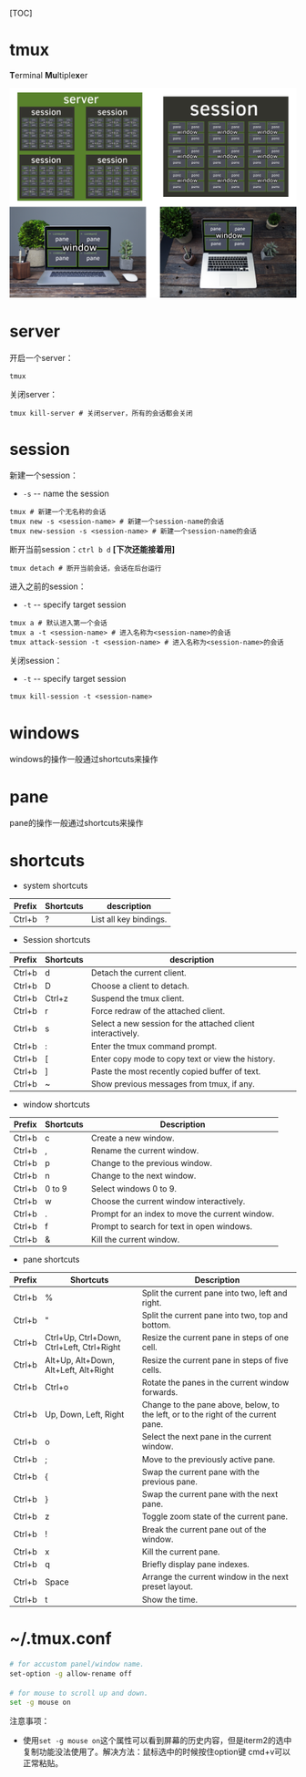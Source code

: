 [TOC]

# tmux

**T**erminal **Mu**ltiple**x**er

![info----server-with-laptop](./imgs/info----server-with-laptop.png)



# server

开启一个server：

```shell
tmux
```

关闭server：

```shell
tmux kill-server # 关闭server，所有的会话都会关闭
```

# session

新建一个session：

- `-s`    -- name the session	

```shell
tmux # 新建一个无名称的会话
tmux new -s <session-name> # 新建一个session-name的会话
tmux new-session -s <session-name> # 新建一个session-name的会话
```

断开当前session：`ctrl b d`  **[下次还能接着用]**

```shell
tmux detach # 断开当前会话，会话在后台运行
```

进入之前的session：

- `-t`    -- specify target session

```shell
tmux a # 默认进入第一个会话
tmux a -t <session-name> # 进入名称为<session-name>的会话
tmux attack-session -t <session-name> # 进入名称为<session-name>的会话
```

关闭session：

- `-t`    -- specify target session

```
tmux kill-session -t <session-name>
```

# windows

windows的操作一般通过shortcuts来操作

# pane

pane的操作一般通过shortcuts来操作

# shortcuts

- system shortcuts

| Prefix | Shortcuts | description            |
| ------ | --------- | ---------------------- |
| Ctrl+b | ?         | List all key bindings. |

- Session shortcuts

| Prefix | Shortcuts | description                                                 |
| ------ | --------- | ----------------------------------------------------------- |
| Ctrl+b | d         | Detach the current client.                                  |
| Ctrl+b | D         | Choose a client to detach.                                  |
| Ctrl+b | Ctrl+z    | Suspend the tmux client.                                    |
| Ctrl+b | r         | Force redraw of the attached client.                        |
| Ctrl+b | s         | Select a new session for the attached client interactively. |
| Ctrl+b | :         | Enter the tmux command prompt.                              |
| Ctrl+b | [         | Enter copy mode to copy text or view the history.           |
| Ctrl+b | ]         | Paste the most recently copied buffer of text.              |
| Ctrl+b | ~         | Show previous messages from tmux, if any.                   |

- window shortcuts

| Prefix | Shortcuts | Description                                     |
| ------ | --------- | ----------------------------------------------- |
| Ctrl+b | c         | Create a new window.                            |
| Ctrl+b | ,         | Rename the current window.                      |
| Ctrl+b | p         | Change to the previous window.                  |
| Ctrl+b | n         | Change to the next window.                      |
| Ctrl+b | 0 to 9    | Select windows 0 to 9.                          |
| Ctrl+b | w         | Choose the current window interactively.        |
| Ctrl+b | .         | Prompt for an index to move the current window. |
| Ctrl+b | f         | Prompt to search for text in open windows.      |
| Ctrl+b | &         | Kill the current window.                        |



- pane shortcuts

| Prefix | Shortcuts                                 | Description                                                  |
| ------ | ----------------------------------------- | ------------------------------------------------------------ |
| Ctrl+b | %                                         | Split the current pane into two, left and right.             |
| Ctrl+b | "                                         | Split the current pane into two, top and bottom.             |
| Ctrl+b | Ctrl+Up, Ctrl+Down, Ctrl+Left, Ctrl+Right | Resize the current pane in steps of one cell.                |
| Ctrl+b | Alt+Up, Alt+Down, Alt+Left, Alt+Right     | Resize the current pane in steps of five cells.              |
| Ctrl+b | Ctrl+o                                    | Rotate the panes in the current window forwards.             |
| Ctrl+b | Up, Down, Left, Right                     | Change to the pane above, below, to the left, or to the right of the current pane. |
| Ctrl+b | o                                         | Select the next pane in the current window.                  |
| Ctrl+b | ;                                         | Move to the previously active pane.                          |
| Ctrl+b | {                                         | Swap the current pane with the previous pane.                |
| Ctrl+b | }                                         | Swap the current pane with the next pane.                    |
| Ctrl+b | z                                         | Toggle zoom state of the current pane.                       |
| Ctrl+b | !                                         | Break the current pane out of the window.                    |
| Ctrl+b | x                                         | Kill the current pane.                                       |
| Ctrl+b | q                                         | Briefly display pane indexes.                                |
| Ctrl+b | Space                                     | Arrange the current window in the next preset layout.        |
| Ctrl+b | t                                         | Show the time.                                               |



# ~/.tmux.conf

```bash
# for accustom panel/window name.
set-option -g allow-rename off

# for mouse to scroll up and down.
set -g mouse on
```

注意事项：

- 使用`set -g mouse on`这个属性可以看到屏幕的历史内容，但是iterm2的选中复制功能没法使用了。解决方法：鼠标选中的时候按住option键 cmd+v可以正常粘贴。



